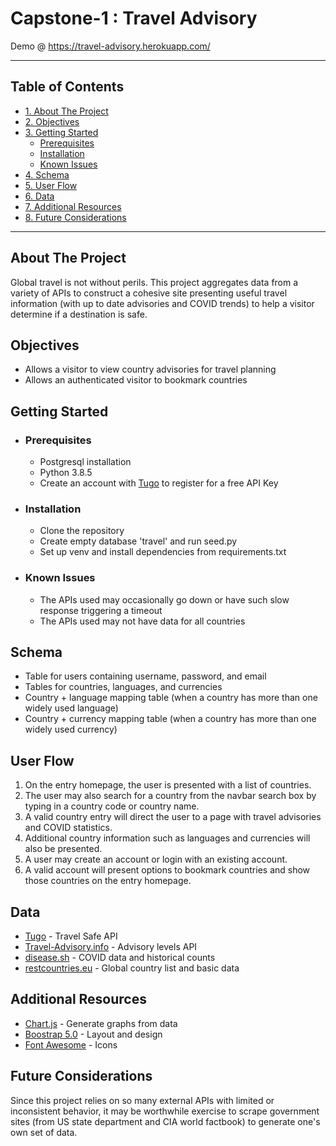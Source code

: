 # Capstone-1 : Travel Advisory

Demo @ https://travel-advisory.herokuapp.com/

---

## Table of Contents
- [1. About The Project](#about-the-project)
- [2. Objectives](#objectives)
- [3. Getting Started](#getting-started)
  * [Prerequisites](#prerequisites)
  * [Installation](#installation)
  * [Known Issues](#known-issues)
- [4. Schema](#schema)
- [5. User Flow](#user-flow)
- [6. Data](#data)
- [7. Additional Resources](#additional-resources)
- [8. Future Considerations](#future-considerations)

---

## About The Project

Global travel is not without perils.  This project aggregates data from a variety of APIs to construct a cohesive site presenting useful travel information (with up to date advisories and COVID trends) to help a visitor determine if a destination is safe.

## Objectives

* Allows a visitor to view country advisories for travel planning
* Allows an authenticated visitor to bookmark countries

## Getting Started

  * ### Prerequisites
    * Postgresql installation
    * Python 3.8.5
    * Create an account with [Tugo](https://developer.tugo.com/) to register for a free API Key
  * ### Installation
    * Clone the repository
    * Create empty database 'travel' and run seed.py
    * Set up venv and install dependencies from requirements.txt
  * ### Known Issues
    * The APIs used may occasionally go down or have such slow response triggering a timeout
    * The APIs used may not have data for all countries

## Schema

* Table for users containing username, password, and email
* Tables for countries, languages, and currencies
* Country + language mapping table (when a country has more than one widely used language)
* Country + currency mapping table (when a country has more than one widely used currency)

## User Flow

1. On the entry homepage, the user is presented with a list of countries.
2. The user may also search for a country from the navbar search box by typing in a country code or country name.
3. A valid country entry will direct the user to a page with travel advisories and COVID statistics.
4. Additional country information such as languages and currencies will also be presented.
5. A user may create an account or login with an existing account.
6. A valid account will present options to bookmark countries and show those countries on the entry homepage.

## Data

* [Tugo](https://developer.tugo.com/) - Travel Safe API
* [Travel-Advisory.info](https://www.travel-advisory.info/) - Advisory levels API
* [disease.sh](https://disease.sh/) - COVID data and historical counts
* [restcountries.eu](http://restcountries.eu/) - Global country list and basic data

## Additional Resources

* [Chart.js](https://www.chartjs.org/) - Generate graphs from data
* [Boostrap 5.0](https://getbootstrap.com/) - Layout and design
* [Font Awesome](https://fontawesome.com/) - Icons

## Future Considerations

Since this project relies on so many external APIs with limited or inconsistent behavior, it may be worthwhile exercise to scrape government sites (from US state department and CIA world factbook) to generate one's own set of data.